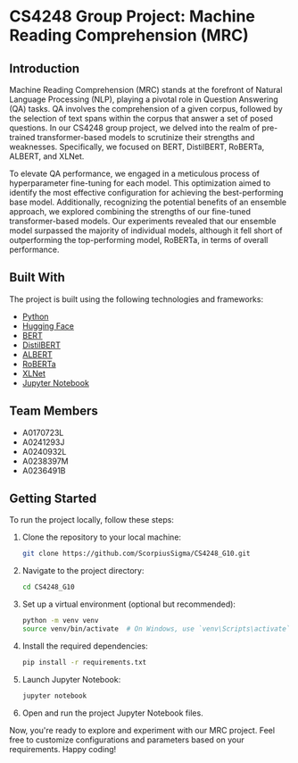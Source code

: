 # CS4248 Group Project: Machine Reading Comprehension (MRC)

## Introduction
Machine Reading Comprehension (MRC) stands at the forefront of Natural Language Processing (NLP), playing a pivotal role in Question Answering (QA) tasks. QA involves the comprehension of a given corpus, followed by the selection of text spans within the corpus that answer a set of posed questions. In our CS4248 group project, we delved into the realm of pre-trained transformer-based models to scrutinize their strengths and weaknesses. Specifically, we focused on BERT, DistilBERT, RoBERTa, ALBERT, and XLNet.

To elevate QA performance, we engaged in a meticulous process of hyperparameter fine-tuning for each model. This optimization aimed to identify the most effective configuration for achieving the best-performing base model. Additionally, recognizing the potential benefits of an ensemble approach, we explored combining the strengths of our fine-tuned transformer-based models. Our experiments revealed that our ensemble model surpassed the majority of individual models, although it fell short of outperforming the top-performing model, RoBERTa, in terms of overall performance.

## Built With
The project is built using the following technologies and frameworks:
- [Python](https://www.python.org/)
- [Hugging Face](https://huggingface.co/)
- [BERT](https://github.com/google-research/bert)
- [DistilBERT](https://huggingface.co/distilbert-base-uncased)
- [ALBERT](https://huggingface.co/albert-base-v2)
- [RoBERTa](https://huggingface.co/roberta-base)
- [XLNet](https://huggingface.co/xlnet-base-cased)
- [Jupyter Notebook](https://jupyter.org/)

## Team Members
- A0170723L
- A0241293J
- A0240932L
- A0238397M
- A0236491B

## Getting Started
To run the project locally, follow these steps:

1. Clone the repository to your local machine:
   ```bash
   git clone https://github.com/ScorpiusSigma/CS4248_G10.git
   ```

2. Navigate to the project directory:
   ```bash
   cd CS4248_G10
   ```

3. Set up a virtual environment (optional but recommended):
   ```bash
   python -m venv venv
   source venv/bin/activate  # On Windows, use `venv\Scripts\activate`
   ```

4. Install the required dependencies:
   ```bash
   pip install -r requirements.txt
   ```

5. Launch Jupyter Notebook:
   ```bash
   jupyter notebook
   ```

6. Open and run the project Jupyter Notebook files.

Now, you're ready to explore and experiment with our MRC project. Feel free to customize configurations and parameters based on your requirements. Happy coding!
